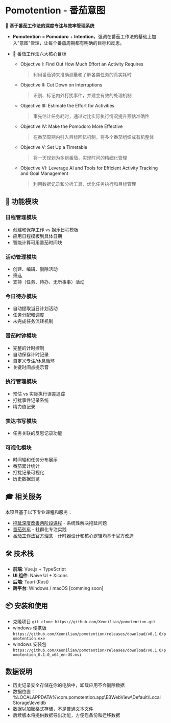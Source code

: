 # Pomotention - 番茄意图

🍅 **基于番茄工作法的深度专注与效率管理系统**

- **Pomotention** = **Pomodoro** + **Intention**，强调在番茄工作法的基础上加入"意图"管理，让每个番茄周期都有明确的目标和反思。
- 🚀 番茄工作法六大核心目标

  - Objective I: Find Out How Much Effort an Activity Requires
    > 利用番茄钟来准确测量和了解各类任务的真实耗时
  - Objective II: Cut Down on Interruptions
    > 识别、标记内外打扰事件，并建立有效的处理机制
  - Objective III: Estimate the Effort for Activities
    > 事先估计任务耗时，通过对比实际执行情况提升预估准确性
  - Objective IV: Make the Pomodoro More Effective
    > 在番茄周期内引入目标回忆机制，将多个番茄组织成有机整体
  - Objective V: Set Up a Timetable
    > 将一天规划为多组番茄，实现时间的精细化管理
  - Objective VI: Leverage AI and Tools for Efficient Activity Tracking and Goal Management
    > 利用数据记录和分析工具，优化任务执行和目标管理

## 🔧 功能模块

### 日程管理模块

- 创建和保存工作 vs 娱乐日程模板
- 应用日程模板到具体日期
- 智能计算可用番茄时间块

### 活动管理模块

- 创建、编辑、删除活动
- 筛选
- 支持（任务、待办、无所事事）活动

### 今日待办模块

- 自动提取当日计划活动
- 任务分配和调度
- 未完成任务流转机制

### 番茄时钟模块

- 完整的计时控制
- 自动保存计时记录
- 自定义专注/休息循环
- 关键时间点提示音

### 执行管理模块

- 预估 vs 实际执行误差追踪
- 打扰事件记录系统
- 精力值记录

### 表达书写模块

- 任务关联的反思记录功能

### 可视化模块

- 时间轴和任务分布展示
- 番茄累计统计
- 打扰记录可视化
- 历史数据浏览

## 🎓 相关服务

本项目基于以下专业课程和服务：

- [拖延深度改善两阶段课程](https://ebp.gesedna.com/product/delay_multi/?rd=%2F) - 系统性解决拖延问题
- [番茄列车](https://ebp.gesedna.com/pa-group-info-pomo/?rd=%2FEBPTsundoku%2F%3Frd%3D%2F) - 社群化专注实践
- [番茄工作法官方理念](https://www.pomodorotechnique.com/) - 计时器设计和核心逻辑均基于官方改造

## 🛠️ 技术栈

- **前端**: Vue.js + TypeScript
- **UI 组件**: Naive UI + Xicons
- **后端**: Tauri (Rust)
- **跨平台**: Windows / macOS [comming soon]

## 📦 安装和使用

- 克隆项目 `git clone https://github.com/Xeonilian/pomotention.git`
- windows 便携版 `https://github.com/Xeonilian/pomotention/releases/download/v0.1.0/pomotention.exe`
- windows 安装包 `https://github.com/Xeonilian/pomotention/releases/download/v0.1.0/pomotention_0.1.0_x64_en-US.msi`

## 数据说明

- 历史记录安全存储在你的电脑中，卸载应用不会删除数据
- 数据位置：%LOCALAPPDATA%\com.pomotention.app\EBWebView\Default\Local Storage\leveldb
- 数据以加密格式存储，不是普通文本文件
- 后续版本将提供数据导出功能，方便您备份和迁移数据
